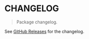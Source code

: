 # CHANGELOG

> Package changelog.

See [GitHub Releases](https://github.com/stdlib-js/string-ends-with/releases) for the changelog.